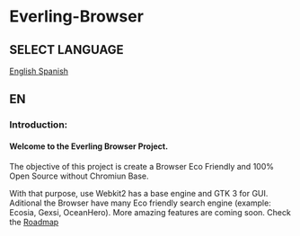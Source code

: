 # Everling-Browser

## SELECT LANGUAGE
[English ](##EN)
[Spanish](##ES)

## EN

### Introduction:

#### Welcome to the Everling Browser Project.

The objective of this project is create a Browser Eco Friendly and 100% Open Source without Chromiun Base.

With that purpose, use Webkit2 has a base engine and GTK 3 for GUI. Aditional the Browser have many
Eco friendly search engine (example: Ecosia, Gexsi, OceanHero). More amazing features are coming soon.
Check the [Roadmap](##Roadmap)

